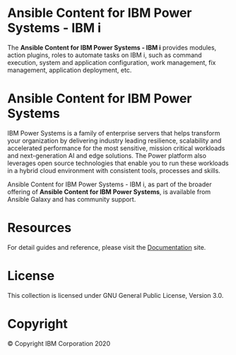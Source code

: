 # Ansible Content for IBM Power Systems - IBM i
The <b>Ansible Content for IBM Power Systems - IBM i</b> provides modules, action plugins, roles to automate tasks on IBM i, such as command execution, system and application configuration, work management, fix management, application deployment, etc.

# Ansible Content for IBM Power Systems
IBM Power Systems is a family of enterprise servers that helps transform your organization by delivering industry leading resilience, scalability and accelerated performance for the most sensitive, mission critical workloads and next-generation AI and edge solutions. The Power platform also leverages open source technologies that enable you to run these workloads in a hybrid cloud environment with consistent tools, processes and skills.

Ansible Content for IBM Power Systems - IBM i, as part of the broader offering of <b>Ansible Content for IBM Power Systems</b>, is available from Ansible Galaxy and has community support.

# Resources
For detail guides and reference, please visit the <a href="https://ibm.github.io/ansible-for-i/index.html" target="_blank">Documentation</a> site.

# License
This collection is licensed under GNU General Public License, Version 3.0.

# Copyright
© Copyright IBM Corporation 2020